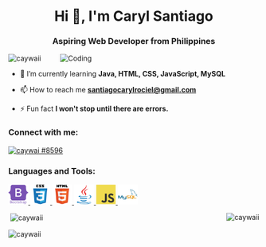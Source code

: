 
<h1 align="center">Hi 👋, I'm Caryl Santiago</h1>
<h3 align="center">Aspiring Web Developer from Philippines</h3>
<img align="right" alt="Coding" width="400" src="https://c.tenor.com/AlUkiGkR2j8AAAAC/new-game-ahagon-umiko-programming.gif">

<p align="left"> <img src="https://komarev.com/ghpvc/?username=caywaii&label=Profile%20views&color=0e75b6&style=flat" alt="caywaii" /> </p>

- 🌱 I’m currently learning **Java, HTML, CSS, JavaScript, MySQL**

- 📫 How to reach me **santiagocarylrociel@gmail.com**

- ⚡ Fun fact **I won't stop until there are errors.**

<h3 align="left">Connect with me:</h3>
<p align="left">
<a href="https://discord.gg/caywai #8596" target="blank"><img align="center" src="https://raw.githubusercontent.com/rahuldkjain/github-profile-readme-generator/master/src/images/icons/Social/discord.svg" alt="caywai #8596" height="30" width="40" /></a>
</p>

<h3 align="left">Languages and Tools:</h3>
<p align="left"> <a href="https://getbootstrap.com" target="_blank" rel="noreferrer"> <img src="https://raw.githubusercontent.com/devicons/devicon/master/icons/bootstrap/bootstrap-plain-wordmark.svg" alt="bootstrap" width="40" height="40"/> </a> <a href="https://www.w3schools.com/css/" target="_blank" rel="noreferrer"> <img src="https://raw.githubusercontent.com/devicons/devicon/master/icons/css3/css3-original-wordmark.svg" alt="css3" width="40" height="40"/> </a> <a href="https://www.w3.org/html/" target="_blank" rel="noreferrer"> <img src="https://raw.githubusercontent.com/devicons/devicon/master/icons/html5/html5-original-wordmark.svg" alt="html5" width="40" height="40"/> </a> <a href="https://www.java.com" target="_blank" rel="noreferrer"> <img src="https://raw.githubusercontent.com/devicons/devicon/master/icons/java/java-original.svg" alt="java" width="40" height="40"/> </a> <a href="https://developer.mozilla.org/en-US/docs/Web/JavaScript" target="_blank" rel="noreferrer"> <img src="https://raw.githubusercontent.com/devicons/devicon/master/icons/javascript/javascript-original.svg" alt="javascript" width="40" height="40"/> </a> <a href="https://www.mysql.com/" target="_blank" rel="noreferrer"> <img src="https://raw.githubusercontent.com/devicons/devicon/master/icons/mysql/mysql-original-wordmark.svg" alt="mysql" width="40" height="40"/> </a> </p>

<p><img align="right" src="https://github-readme-stats.vercel.app/api/top-langs?username=caywaii&show_icons=true&locale=en&layout=compact" alt="caywaii" /></p>

<p>&nbsp;<img align="center" src="https://github-readme-stats.vercel.app/api?username=caywaii&show_icons=true&locale=en" alt="caywaii" /></p>

<p><img align="center" src="https://github-readme-streak-stats.herokuapp.com/?user=caywaii&" alt="caywaii" /></p>
